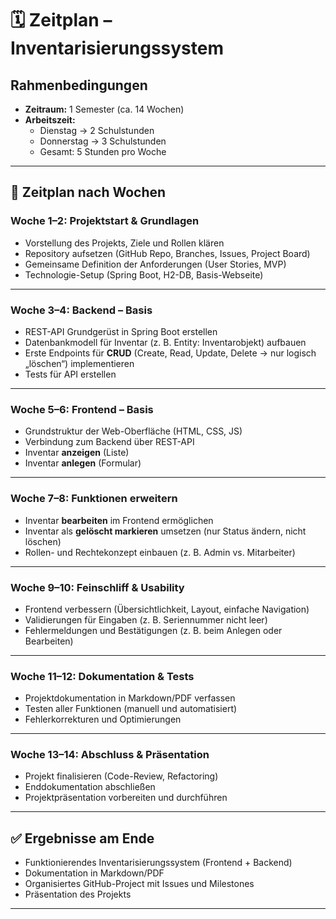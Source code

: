 # 🗓️ Zeitplan – Inventarisierungssystem

## Rahmenbedingungen
- **Zeitraum:** 1 Semester (ca. 14 Wochen)  
- **Arbeitszeit:**  
  - Dienstag → 2 Schulstunden  
  - Donnerstag → 3 Schulstunden  
  - Gesamt: 5 Stunden pro Woche  

---

## 📌 Zeitplan nach Wochen

### Woche 1–2: Projektstart & Grundlagen
- Vorstellung des Projekts, Ziele und Rollen klären  
- Repository aufsetzen (GitHub Repo, Branches, Issues, Project Board)  
- Gemeinsame Definition der Anforderungen (User Stories, MVP)  
- Technologie-Setup (Spring Boot, H2-DB, Basis-Webseite)  

---

### Woche 3–4: Backend – Basis
- REST-API Grundgerüst in Spring Boot erstellen  
- Datenbankmodell für Inventar (z. B. Entity: Inventarobjekt) aufbauen  
- Erste Endpoints für **CRUD** (Create, Read, Update, Delete → nur logisch „löschen“) implementieren  
- Tests für API erstellen  

---

### Woche 5–6: Frontend – Basis
- Grundstruktur der Web-Oberfläche (HTML, CSS, JS)  
- Verbindung zum Backend über REST-API  
- Inventar **anzeigen** (Liste)  
- Inventar **anlegen** (Formular)  

---

### Woche 7–8: Funktionen erweitern
- Inventar **bearbeiten** im Frontend ermöglichen  
- Inventar als **gelöscht markieren** umsetzen (nur Status ändern, nicht löschen)  
- Rollen- und Rechtekonzept einbauen (z. B. Admin vs. Mitarbeiter)  

---

### Woche 9–10: Feinschliff & Usability
- Frontend verbessern (Übersichtlichkeit, Layout, einfache Navigation)  
- Validierungen für Eingaben (z. B. Seriennummer nicht leer)  
- Fehlermeldungen und Bestätigungen (z. B. beim Anlegen oder Bearbeiten)  

---

### Woche 11–12: Dokumentation & Tests
- Projektdokumentation in Markdown/PDF verfassen  
- Testen aller Funktionen (manuell und automatisiert)  
- Fehlerkorrekturen und Optimierungen  

---

### Woche 13–14: Abschluss & Präsentation
- Projekt finalisieren (Code-Review, Refactoring)  
- Enddokumentation abschließen  
- Projektpräsentation vorbereiten und durchführen  

---

## ✅ Ergebnisse am Ende
- Funktionierendes Inventarisierungssystem (Frontend + Backend)  
- Dokumentation in Markdown/PDF  
- Organisiertes GitHub-Project mit Issues und Milestones  
- Präsentation des Projekts  

---


